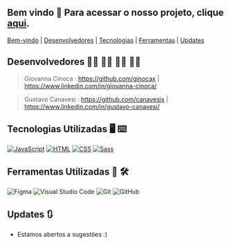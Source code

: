 ## Bem vindo 🌟 Para acessar o nosso projeto, clique [aqui](https://barbearia-tau-vert.vercel.app). ## 

[Bem-vindo](#bem-vindo-) |
[Desenvolvedores](#desenvolvedores----) |
[Tecnologias](#tecnologias-utilizadas-%EF%B8%8F-%EF%B8%8F) |
[Ferramentas](#ferramentas-utilizadas--%EF%B8%8F) |
[Updates](#updates-)

## Desenvolvedores 👨‍💻 👩‍💻 👨‍💻 👩‍💻 ##

> Giovanna Cinoca : https://github.com/ginocax | https://www.linkedin.com/in/giovanna-cinoca/ 

> Gustavo Canavesi : https://github.com/canavesix | https://www.linkedin.com/in/gustavo-canavesi/

## Tecnologias Utilizadas 🖥️ ⌨️ ##
[![JavaScript](https://img.shields.io/badge/JavaScript-yellow?style=for-the-badge&logo=javascript&logoColor=black)](https://developer.mozilla.org/en-US/docs/Web/JavaScript)
[![HTML](https://img.shields.io/badge/HTML5-blue?style=for-the-badge&logo=html5&logoColor=white)](https://developer.mozilla.org/en-US/docs/Web/HTML)
[![CSS](https://img.shields.io/badge/CSS3-orange?style=for-the-badge&logo=css3&logoColor=white)](https://developer.mozilla.org/en-US/docs/Web/CSS)
[![Sass](https://img.shields.io/badge/Sass-CC6699?logo=sass&logoColor=white&style=for-the-badge)](https://sass-lang.com/)

## Ferramentas Utilizadas 🧰 🛠️ ##
![Figma](https://img.shields.io/badge/Figma-F24E1E?style=for-the-badge&logo=figma&logoColor=white)
![Visual Studio Code](https://img.shields.io/badge/Visual_Studio_Code-007ACC?style=for-the-badge&logo=visual-studio-code&logoColor=white)
![Git](https://img.shields.io/badge/Git-F05032?style=for-the-badge&logo=git&logoColor=white)
![GitHub](https://img.shields.io/badge/GitHub-181717?style=for-the-badge&logo=github&logoColor=white)

## Updates 🔃 ##

- Estamos abertos a sugestões :)

